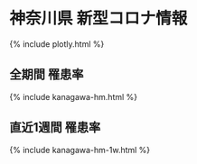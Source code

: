 # 神奈川県 新型コロナ情報
{% include plotly.html %}

## 全期間 罹患率 
{% include kanagawa-hm.html %}

## 直近1週間 罹患率 
{% include kanagawa-hm-1w.html %}
